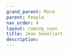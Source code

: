 ```yaml
---
grand_parent: More
parent: People
nav_order: 4
layout: coming_soon
title: Jean Senellart
description:
---
```

